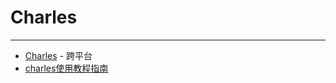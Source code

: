 
# Charles

----

* [Charles](http://www.charlesproxy.com/) - 跨平台
* [charles使用教程指南](http://www.2cto.com/Article/201406/310928.html)
